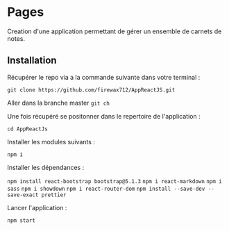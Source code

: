 # Pages

Creation d'une application permettant de gérer un ensemble de carnets de notes.

## Installation

Récupérer le repo via a la commande suivante dans votre terminal :

`git clone https://github.com/firewax712/AppReactJS.git`

Aller dans la branche master
`git ch`

Une fois récupéré se positonner dans le repertoire de l'application :

`cd AppReactJs`

Installer les modules suivants :

`npm i`

Installer les dépendances :

`npm install react-bootstrap bootstrap@5.1.3`
`npm i react-markdown`
`npm i sass`
`npm i showdown`
`npm i react-router-dom`
`npm install --save-dev --save-exact prettier`

Lancer l'application :

`npm start`
